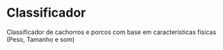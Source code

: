 # Classificador
Classificador de cachorros e porcos com base em características físicas (Peso, Tamanho e som)
